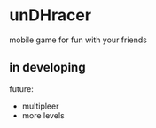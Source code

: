 # unDHracer
mobile game for fun with your friends
## in developing  
future:  
 - multipleer  
 - more levels  
